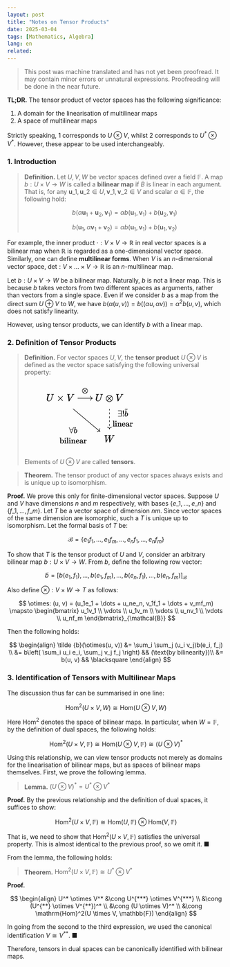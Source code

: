 ```yaml
---
layout: post
title: "Notes on Tensor Products"
date: 2025-03-04
tags: [Mathematics, Algebra]
lang: en
related:
---
```


> This post was machine translated and has not yet been proofread. It may contain minor errors or unnatural expressions. Proofreading will be done in the near future.

**TL;DR.** The tensor product of vector spaces has the following significance:

1. A domain for the linearisation of multilinear maps
2. A space of multilinear maps

Strictly speaking, 1 corresponds to $U \otimes V$, whilst 2 corresponds to $U^\ast \otimes V^\ast$. However, these appear to be used interchangeably.

### 1. Introduction

> **Definition.** Let $U, V, W$ be vector spaces defined over a field $\mathbb{F}$. A map $b: U \times V \to W$ is called a **bilinear map** if $B$ is linear in each argument. That is, for any $\mathbf{u}\_1, \mathbf{u}\_2 \in U, \mathbf{v}\_1, \mathbf{v}\_2 \in V$ and scalar $\alpha \in \mathbb{F}$, the following hold:
>
> $$
> b(\alpha \mathbf{u}_1 + \mathbf{u}_2, \mathbf{v}_1) = \alpha b(\mathbf{u}_1, \mathbf{v}_1) + b(\mathbf{u}_2, \mathbf{v}_1)
> $$
>
> $$
> b(\mathbf{u}_1, \alpha \mathbf{v}_1 + \mathbf{v}_2) = \alpha b(\mathbf{u}_1, \mathbf{v}_1) + b(\mathbf{u}_1, \mathbf{v}_2)
> $$

For example, the inner product $\cdot : V \times V \to \mathbb{R}$ in real vector spaces is a bilinear map when $\mathbb{R}$ is regarded as a one-dimensional vector space. Similarly, one can define **multilinear forms**. When $V$ is an $n$-dimensional vector space, $\mathrm{det}: V \times \dots \times V \to \mathbb{R}$ is an $n$-multilinear map.

Let $b: U \times V \to W$ be a bilinear map. Naturally, $b$ is not a linear map. This is because $b$ takes vectors from two different spaces as arguments, rather than vectors from a single space. Even if we consider $b$ as a map from the direct sum $U \oplus V$ to $W$, we have $b(\alpha(u, v)) = b((\alpha u, \alpha v)) = \alpha^2 b(u, v)$, which does not satisfy linearity.

However, using tensor products, we can identify $b$ with a linear map.

### 2. Definition of Tensor Products

> **Definition.** For vector spaces $U, V$, the **tensor product** $U \otimes V$ is defined as the vector space satisfying the following universal property:
>
> <img src="/public/tensor.png" width="280px" style="margin: 0 auto; mix-blend-mode: multiply;">
>
> Elements of $U \otimes V$ are called **tensors**.

> **Theorem.** The tensor product of any vector spaces always exists and is unique up to isomorphism.

**Proof.** We prove this only for finite-dimensional vector spaces. Suppose $U$ and $V$ have dimensions $n$ and $m$ respectively, with bases $\lbrace  e\_1, \dots, e\_n\rbrace$ and $\lbrace  f\_1, \dots, f\_m\rbrace$. Let $T$ be a vector space of dimension $nm$. Since vector spaces of the same dimension are isomorphic, such a $T$ is unique up to isomorphism. Let the formal basis of $T$ be:

$$
\mathcal{B} = \{ e_1f_1, \dots, e_1f_m, \dots, e_nf_1, \dots, e_nf_m \}
$$

To show that $T$ is the tensor product of $U$ and $V$, consider an arbitrary bilinear map $b: U \times V \to W$. From $b$, define the following row vector:

$$
\tilde {b} = \big[ b(e_1, f_1), \dots, b(e_1, f_m), \dots, b(e_n, f_1), \dots, b(e_n, f_m) \big]_\mathcal{B}
$$

Also define $\otimes: V \times W \to T$ as follows:

$$
\otimes: (u, v) = (u_1e_1 + \dots + u_ne_n, v_1f_1 + \dots + v_mf_m) \mapsto \begin{bmatrix} u_1v_1 \\ \vdots \\ u_1v_m \\ \vdots \\ u_nv_1 \\ \vdots \\ u_nf_m \end{bmatrix}_{\mathcal{B}}
$$

Then the following holds:

$$
\begin{align}
\tilde {b}(\otimes(u, v)) &= \sum_i \sum_j (u_i v_j)b(e_i, f_j) \\
&= b\left( \sum_i   u_i e_i, \sum_j v_j f_j \right)  && (\text{by bilinearity})\\
&= b(u, v) && \blacksquare
\end{align}
$$

### 3. Identification of Tensors with Multilinear Maps

The discussion thus far can be summarised in one line:

$$
\mathrm{Hom}^2(U \times V, W) \cong \mathrm{Hom}(U \otimes V, W)
$$

Here $\mathrm{Hom}^2$ denotes the space of bilinear maps. In particular, when $W = \mathbb{F}$, by the definition of dual spaces, the following holds:

$$
\mathrm{Hom}^2(U \times V, \mathbb{F}) \cong \mathrm{Hom}(U \otimes V, \mathbb{F}) \cong (U \otimes V)^*
$$

Using this relationship, we can view tensor products not merely as domains for the linearisation of bilinear maps, but as spaces of bilinear maps themselves. First, we prove the following lemma.

> **Lemma.** $(U \otimes V)^\ast = U^\ast \otimes V^\ast$

**Proof.** By the previous relationship and the definition of dual spaces, it suffices to show:

$$
\mathrm{Hom}^2(U \times V, \mathbb{F}) \cong \mathrm{Hom}(U, \mathbb{F}) \otimes \mathrm{Hom}(V, \mathbb{F})
$$

That is, we need to show that $\mathrm{Hom}^2(U \times V, \mathbb{F})$ satisfies the universal property. This is almost identical to the previous proof, so we omit it. ■

From the lemma, the following holds:

> **Theorem.** $\mathrm{Hom}^2(U \times V, \mathbb{F}) \cong U^\ast \otimes V^\ast$

**Proof.**

$$
\begin{align}
U^* \otimes V^* &\cong U^{***} \otimes V^{***} \\
&\cong (U^{**} \otimes V^{**})^* \\
&\cong (U \otimes V)^* \\
&\cong \mathrm{Hom}^2(U \times V, \mathbb{F})
\end{align}
$$

In going from the second to the third expression, we used the canonical identification $V \cong V^{\ast\ast}$. ■

Therefore, tensors in dual spaces can be canonically identified with bilinear maps.

